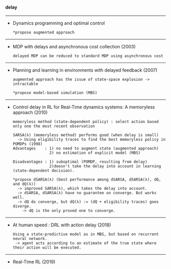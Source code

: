 #### delay

---

- Dynamics programming and optimal control

      *propose augmented approach 

---

- MDP with delays and asynchronous cost collection (2003)

      delayed MDP can be reduced to standard MDP using asynchronous cost 

---

- Planning and learning in environments with delayed feedback (2007)

      augmented approach has the issue of state-space explosion -> intractable
  
      *propose model-based simulation (MBS) 

---

- Control delay in RL for Real-Time dynamics systems: A memoryless approach (2010)

      memoryless method (state-dependent policy) : select action based only one the most recent observation 

      SARSA(λ) (memoryless method) performs good (when delay is small)
        -> Using eligibility traces to find the best memoryless policy in POMDPs (1998)
      Advantages    : 1) no need to augment state (augmented approach)
                      2) no estimation of explicit model (MBS)
  
      Disadvantages : 1) suboptimal (POMDP, resulting from delay)
                      2)doesn't take the delay into account in learning (state-dependent decision).

      *propose dSARSA(λ) (best performance among dSARSA, dSARSA(λ), dQ, and dQ(λ))
        -> improved SARSA(λ), which takes the delay into account.
        -> dSARSA, dSARSA(λ) have no guarantee on converge. But works well. 
        -> dQ do converge, but dQ(λ) := (dQ + eligibility traces) goes diverge.
          -> dQ is the only proved one to converge.

---
  
- At human speed : DRL with action delay (2018)      

      Using a state-predictive model as in MBS, but based on recurrent neural network.
       -> agent acts according to an estimate of the true state where their action will be executed. 

---
      
- Real-Time RL (2019)

    
  


      

  
  
      
